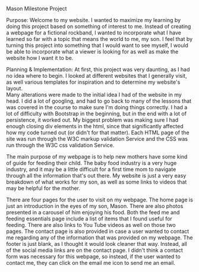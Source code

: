 Mason Milestone Project

Purpose:
Welcome to my website.  I wanted to maximize my learning by doing this project based on something of 
interest to me.  Instead of creating a webpage for a fictional rockband, I wanted to incorporate what 
I have learned so far with a topic that means the world to me, my son.  I feel that by turning this 
project into something that I would want to see myself, I would be able to incorporate what a viewer is 
looking for as well as make the website how I want it to be.

Planning & Implementation:
At first, this project was very daunting, as I had no idea where to begin.  I looked at different websites 
that I generally visit, as well various templates for inspiration and to determine my website's layout.  
Many alterations were made to the initial idea I had of the website in my head.  I did a lot of googling, and 
had to go back to many of the lessons that was covered in the course to make sure I'm doing things correctly.
I had a lot of difficulty with Bootstrap in the beginning, but in the end with a lot of persistence, it worked 
out. My biggest problem was making sure I had enough closing div elements in the html, since that significantly 
affected how my code turned out (or didn't for that matter). Each HTML page of the site was run through the W3C markup validation Service and the CSS was run through the W3C css validation Service.

The main purpose of my webpage is to help new mothers have some kind of guide for feeding their child. The 
baby food industry is a very huge industry, and it may be a little difficult for a first time mom to navigate 
through all the information that's out there.  My website is just a very easy breakdown of what works for my
son, as well as some links to videos that may be helpful for the mother.  

There are four pages for the user to visit on my webpage.  The home page is just an introduction in the eyes of
my son, Mason.  There are also photos presented in a carousel of him enjoying his food.  Both the feed me and feeding
essentials page include a list of items that I found useful for feeding.  There are also links to You Tube videos as 
well on those two pages.  The contact page is also provided in case a user wanted to contact me regarding any of the 
information that was provided on my webpage.  The footer is just blank, as I thought it would look cleaner that way. 
Instead, all of the social media links are on the contact page.  I didn't think a contact form was necessary for this
webpage, so instead, if the user wanted to contact me, they can click on the email me icon to send me an email.

